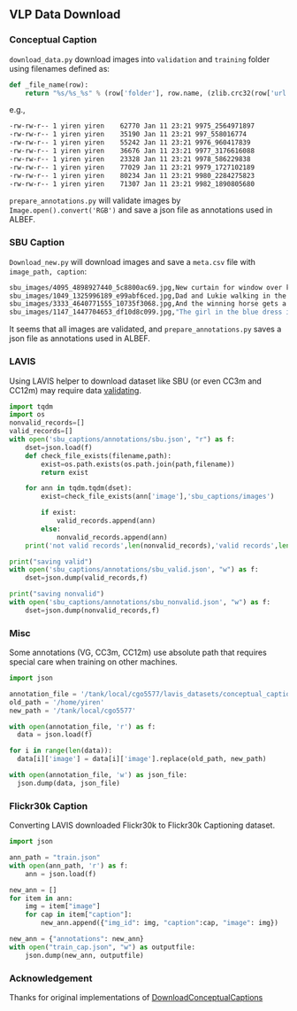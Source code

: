 ## VLP Data Download

### Conceptual Caption
`download_data.py` download images into `validation` and `training` folder using filenames defined as:

```python
def _file_name(row):
    return "%s/%s_%s" % (row['folder'], row.name, (zlib.crc32(row['url'].encode('utf-8')) & 0xffffffff))
```

e.g.,

```bash
-rw-rw-r-- 1 yiren yiren    62770 Jan 11 23:21 9975_2564971897
-rw-rw-r-- 1 yiren yiren    35190 Jan 11 23:21 997_558016774
-rw-rw-r-- 1 yiren yiren    55242 Jan 11 23:21 9976_960417839
-rw-rw-r-- 1 yiren yiren    36676 Jan 11 23:21 9977_3176616088
-rw-rw-r-- 1 yiren yiren    23328 Jan 11 23:21 9978_586229838
-rw-rw-r-- 1 yiren yiren    77029 Jan 11 23:21 9979_1727102189
-rw-rw-r-- 1 yiren yiren    80234 Jan 11 23:21 9980_2284275823
-rw-rw-r-- 1 yiren yiren    71307 Jan 11 23:21 9982_1890805680
```

`prepare_annotations.py` will validate images by `Image.open().convert('RGB')` and save a json file as annotations used in ALBEF.


### SBU Caption
`Download_new.py` will download images and save a `meta.csv` file with `image_path, caption`:

```bash
sbu_images/4095_4898927440_5c8800ac69.jpg,New curtain for window over kitchen sink
sbu_images/1049_1325996189_e99abf6ced.jpg,Dad and Lukie walking in the water
sbu_images/3333_4640771555_10735f3068.jpg,And the winning horse gets a bucket of water thrown over it!.
sbu_images/1147_1447704653_df10d8c099.jpg,"The girl in the blue dress is our cousin, Lynda."
```
It seems that all images are validated, and `prepare_annotations.py` saves a json file as annotations used in ALBEF.

### LAVIS
Using LAVIS helper to download dataset like SBU (or even CC3m and CC12m) may require data [validating](https://github.com/salesforce/LAVIS/issues/44).

```python
import tqdm
import os
nonvalid_records=[]
valid_records=[]
with open('sbu_captions/annotations/sbu.json', "r") as f:
    dset=json.load(f)
    def check_file_exists(filename,path):
        exist=os.path.exists(os.path.join(path,filename))
        return exist

    for ann in tqdm.tqdm(dset):
        exist=check_file_exists(ann['image'],'sbu_captions/images')

        if exist:
            valid_records.append(ann)
        else:
            nonvalid_records.append(ann)
    print('not valid records',len(nonvalid_records),'valid records',len(valid_records))

print("saving valid")
with open('sbu_captions/annotations/sbu_valid.json', "w") as f:
    dset=json.dump(valid_records,f)

print("saving nonvalid")
with open('sbu_captions/annotations/sbu_nonvalid.json', "w") as f:
    dset=json.dump(nonvalid_records,f)
```

### Misc
Some annotations (VG, CC3m, CC12m) use absolute path that requires special care when training on other machines.
```python
import json

annotation_file = '/tank/local/cgo5577/lavis_datasets/conceptual_caption/annotations/cc3m.json'
old_path = '/home/yiren'
new_path = '/tank/local/cgo5577'

with open(annotation_file, 'r') as f:
  data = json.load(f)

for i in range(len(data)):
  data[i]['image'] = data[i]['image'].replace(old_path, new_path)

with open(annotation_file, 'w') as json_file:
  json.dump(data, json_file)

```

### Flickr30k Caption

Converting LAVIS downloaded Flickr30k to Flickr30k Captioning dataset.
```python
import json

ann_path = "train.json"
with open(ann_path, 'r') as f:
    ann = json.load(f)

new_ann = []
for item in ann:
    img = item["image"]
    for cap in item["caption"]:
        new_ann.append({"img_id": img, "caption":cap, "image": img})

new_ann = {"annotations": new_ann}
with open("train_cap.json", "w") as outputfile:
    json.dump(new_ann, outputfile)
```

### Acknowledgement
Thanks for original implementations of [DownloadConceptualCaptions](https://github.com/igorbrigadir/DownloadConceptualCaptions)
